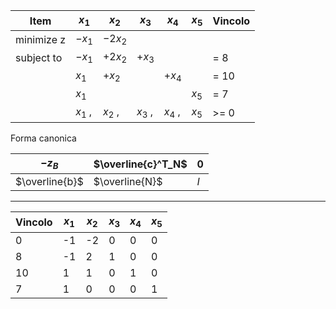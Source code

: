 
| Item       | $x_1$   | $x_2$   | $x_3$   | $x_4$   | $x_5$ | Vincolo |
| ---------- | ------- | ------- | ------- | ------- | ----- | ------- |
| minimize z | $-x_1$  | $-2x_2$ |         |         |       |         |
| subject to | $-x_1$  | $+2x_2$ | $+x_3$  |         |       | = 8     |
|            | $x_1$   | $+x_2$  |         | $+x_4$  |       | = 10    |
|            | $x_1$   |         |         |         | $x_5$ | = 7     |
|            | $x_1$ , | $x_2$ , | $x_3$ , | $x_4$ , | $x_5$ | >= 0    |

Forma canonica

| $-z_B$         | $\overline{c}^T_N$ | 0   |
| -------------- | ------------------ | --- |
| $\overline{b}$ | $\overline{N}$     | $I$ |

---

| Vincolo | $x_1$ | $x_2$ | $x_3$ | $x_4$ | $x_5$ |
| ------- | ----- | ----- | ----- | ----- | ----- |
| 0       | -1    | -2    | 0     | 0     | 0     |
| 8       | -1    | 2     | 1     | 0     | 0     |
| 10      | 1     | 1     | 0     | 1     | 0     |
| 7       | 1     | 0     | 0     | 0     | 1     |
